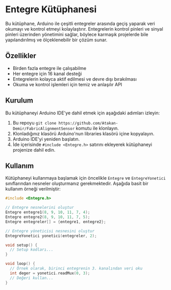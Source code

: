# Entegre Kütüphanesi

Bu kütüphane, Arduino ile çeşitli entegreler arasında geçiş yaparak veri okumayı ve kontrol etmeyi kolaylaştırır. Entegrelerin kontrol pinleri ve sinyal pinleri üzerinden yönetimini sağlar, böylece karmaşık projelerde bile yapılandırılmış ve ölçeklenebilir bir çözüm sunar.

## Özellikler

- Birden fazla entegre ile çalışabilme
- Her entegre için 16 kanal desteği
- Entegrelerin kolayca aktif edilmesi ve devre dışı bırakılması
- Okuma ve kontrol işlemleri için temiz ve anlaşılır API

## Kurulum

Bu kütüphaneyi Arduino IDE'ye dahil etmek için aşağıdaki adımları izleyin:

1. Bu repoyu `git clone https://github.com/Atakan-Demir/FabricAlignmentSensor` komutu ile klonlayın.
2. Klonladığınız klasörü Arduino'nun libraries klasörü içine kopyalayın.
3. Arduino IDE'yi yeniden başlatın.
4. İde içerisinde `#include <Entegre.h>` satırını ekleyerek kütüphaneyi projenize dahil edin.

## Kullanım

Kütüphaneyi kullanmaya başlamak için öncelikle `Entegre` ve `EntegreYonetici` sınıflarından nesneler oluşturmanız gerekmektedir. Aşağıda basit bir kullanım örneği verilmiştir:

```cpp
#include <Entegre.h>

// Entegre nesnelerini oluştur
Entegre entegre1(8, 9, 10, 11, 7, 4);
Entegre entegre2(8, 9, 10, 11, 7, 5);
Entegre entegreler[] = {entegre1, entegre2};

// Entegre yöneticisi nesnesini oluştur
EntegreYonetici yonetici(entegreler, 2);

void setup() {
  // Setup kodları...
}

void loop() {
  // Örnek olarak, birinci entegrenin 3. kanalından veri oku
  int deger = yonetici.readMux(0, 3);
  // Değeri kullan...
}
